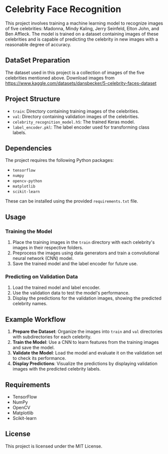 # Celebrity Face Recognition

This project involves training a machine learning model to recognize images of five celebrities: Madonna, Mindy Kaling, Jerry Seinfeld, Elton John, and Ben Affleck. The model is trained on a dataset containing images of these celebrities and is capable of predicting the celebrity in new images with a reasonable degree of accuracy.

## DataSet Preparation
The dataset used in this project is a collection of images of the five celebrities mentioned above.
Download images from https://www.kaggle.com/datasets/dansbecker/5-celebrity-faces-dataset

## Project Structure

- `train`: Directory containing training images of the celebrities.
- `val`: Directory containing validation images of the celebrities.
- `celebrity_recognition_model.h5`: The trained Keras model.
- `label_encoder.pkl`: The label encoder used for transforming class labels.

## Dependencies

The project requires the following Python packages:

- `tensorflow`
- `numpy`
- `opencv-python`
- `matplotlib`
- `scikit-learn`

These can be installed using the provided `requirements.txt` file.

## Usage

### Training the Model

1. Place the training images in the `train` directory with each celebrity's images in their respective folders.
2. Preprocess the images using data generators and train a convolutional neural network (CNN) model.
3. Save the trained model and the label encoder for future use.

### Predicting on Validation Data

1. Load the trained model and label encoder.
2. Use the validation data to test the model's performance.
3. Display the predictions for the validation images, showing the predicted celebrity names.

## Example Workflow

1. **Prepare the Dataset**: Organize the images into `train` and `val` directories with subdirectories for each celebrity.
2. **Train the Model**: Use a CNN to learn features from the training images and save the model.
3. **Validate the Model**: Load the model and evaluate it on the validation set to check its performance.
4. **Display Predictions**: Visualize the predictions by displaying validation images with the predicted celebrity labels.

## Requirements

- TensorFlow
- NumPy
- OpenCV
- Matplotlib
- Scikit-learn

## License

This project is licensed under the MIT License.
